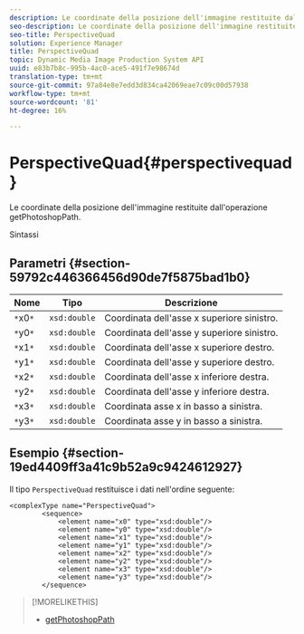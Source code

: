 ```yaml
---
description: Le coordinate della posizione dell'immagine restituite dall'operazione getPhotoshopPath.
seo-description: Le coordinate della posizione dell'immagine restituite dall'operazione getPhotoshopPath.
seo-title: PerspectiveQuad
solution: Experience Manager
title: PerspectiveQuad
topic: Dynamic Media Image Production System API
uuid: e83b7b8c-995b-4ac0-ace5-491f7e98674d
translation-type: tm+mt
source-git-commit: 97a84e8e7edd3d834ca42069eae7c09c00d57938
workflow-type: tm+mt
source-wordcount: '81'
ht-degree: 16%

---
```



# PerspectiveQuad{#perspectivequad}

Le coordinate della posizione dell&#39;immagine restituite dall&#39;operazione getPhotoshopPath.

Sintassi

## Parametri {#section-59792c446366456d90de7f5875bad1b0}

| Nome | Tipo | Descrizione |
|---|---|---|
| `*`x0`*` | `xsd:double` | Coordinata dell&#39;asse x superiore sinistro. |
| `*`y0`*` | `xsd:double` | Coordinata dell&#39;asse y superiore sinistro. |
| `*`x1`*` | `xsd:double` | Coordinata dell&#39;asse x superiore destro. |
| `*`y1`*` | `xsd:double` | Coordinata dell&#39;asse y superiore destro. |
| `*`x2`*` | `xsd:double` | Coordinata dell&#39;asse x inferiore destra. |
| `*`y2`*` | `xsd:double` | Coordinata dell&#39;asse y inferiore destra. |
| `*`x3`*` | `xsd:double` | Coordinata asse x in basso a sinistra. |
| `*`y3`*` | `xsd:double` | Coordinata asse y in basso a sinistra. |

## Esempio {#section-19ed4409ff3a41c9b52a9c9424612927}

Il tipo `PerspectiveQuad` restituisce i dati nell&#39;ordine seguente:

```
<complexType name="PerspectiveQuad">
        <sequence>
            <element name="x0" type="xsd:double"/>
            <element name="y0" type="xsd:double"/>
            <element name="x1" type="xsd:double"/>
            <element name="y1" type="xsd:double"/>
            <element name="x2" type="xsd:double"/>
            <element name="y2" type="xsd:double"/>
            <element name="x3" type="xsd:double"/>
            <element name="y3" type="xsd:double"/>
        </sequence>
```

>[!MORELIKETHIS]
>
>* [getPhotoshopPath](../../operations/c-operations-intro/c-methods/r-get-photoshop-path.md#reference-545f902f84194951ac04e947fdc803b9)

